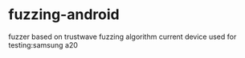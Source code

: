 # fuzzing-android
fuzzer based on trustwave fuzzing algorithm
current device used for testing:samsung a20
